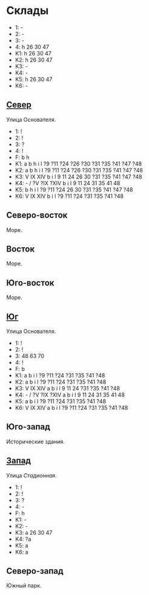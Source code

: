 # Склады

* 1:    -
* 2:    -
* 3:    -
* 4:    h   26  30  47
* K1:   h
        26  30  47
* K2:   h
        26  30  47
* K3:   -
* K4:   -
* K5:   h
        26  30  47
* K6:   -

## [Север](./520140.md)

Улица Основателя.

* 1:    !
* 2:    !
* 3:    ?
* 4:    !
* F:    b   h
* K1:   a   b   h   i   l
        ?9  ?11 ?24 ?26 ?30 ?31 ?35 ?41 ?47 ?48
* K2:   a   b   h   i   l
        ?9  ?11 ?24 ?26 ?30 ?31 ?35 ?41 ?47 ?48
* K3:   V   IX  XIV
        b   i   l
        9   11  24  26  30  ?31 ?35 ?41 ?47 ?48
* K4:   -   /   ?V  ?IX ?XIV
        b   i   l
        9   11  24  31  35  41  48
* K5:   b   h   i   l
        ?9  ?11 ?24 26  30  ?31 ?35 ?41 ?47 ?48
* K6:   V   IX  XIV
        b   i   l
        ?9  ?11 ?24 ?31 ?35 ?41 ?48

## Северо-восток

Море.

## Восток

Море.

## Юго-восток

Море.

## [Юг](./520150.md)

Улица Основателя.

* 1:    !
* 2:    !
* 3:    48  63  70
* 4:    !
* F:    b
* K1:   a   b   i   l
        ?9  ?11 ?24 ?31 ?35 ?41 ?48
* K2:   a   b   i   l
        ?9  ?11 ?24 ?31 ?35 ?41 ?48
* K3:   V   IX  XIV
        a   b   i   l
        9   11  24  ?31 ?35 ?41 ?48
* K4:   -   /   ?V  ?IX ?XIV
        a   b   i   l
        9   11  24  31  35  41  48
* K5:   a   b   i   l
        ?9  ?11 ?24 ?31 ?35 ?41 ?48
* K6:   V   IX  XIV
        a   b   i   l
        ?9  ?11 ?24 ?31 ?35 ?41 ?48

## Юго-запад

Исторические здания.

## [Запад](./510145.md)

Улица *Стадионная*.

* 1:    !
* 2:    !
* 3:    ?
* 4:    -
* F:    h
* K1:   -
* K2:   -
* K3:   a
        26  30  47
* K4:   ?a
* K5:   a
* K6:   a

## Северо-запад

Южный парк.
